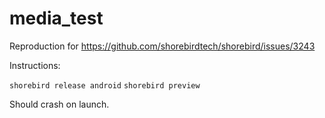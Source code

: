 # media_test

Reproduction for https://github.com/shorebirdtech/shorebird/issues/3243

Instructions:

`shorebird release android`
`shorebird preview`

Should crash on launch.